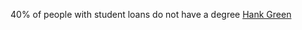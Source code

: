 40% of people with student loans do not have a degree [Hank Green](https://youtube.com/shorts/obiXguiUp0U?feature=share)
